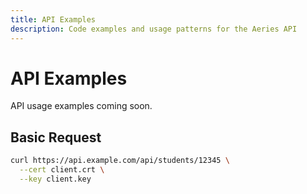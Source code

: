 ```yaml
---
title: API Examples
description: Code examples and usage patterns for the Aeries API
---
```


# API Examples

API usage examples coming soon.

## Basic Request

```bash
curl https://api.example.com/api/students/12345 \
  --cert client.crt \
  --key client.key
```
